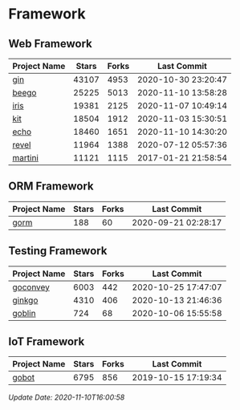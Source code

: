 # Framework

## Web Framework
| Project Name | Stars | Forks | Last Commit |
| ------------ | ----- | ----- | ----------- |
| [gin](https://github.com/gin-gonic/gin) | 43107 | 4953 | 2020-10-30 23:20:47 |
| [beego](https://github.com/astaxie/beego) | 25225 | 5013 | 2020-11-10 13:58:28 |
| [iris](https://github.com/kataras/iris) | 19381 | 2125 | 2020-11-07 10:49:14 |
| [kit](https://github.com/go-kit/kit) | 18504 | 1912 | 2020-11-03 15:30:51 |
| [echo](https://github.com/labstack/echo) | 18460 | 1651 | 2020-11-10 14:30:20 |
| [revel](https://github.com/revel/revel) | 11964 | 1388 | 2020-07-12 05:57:36 |
| [martini](https://github.com/go-martini/martini) | 11121 | 1115 | 2017-01-21 21:58:54 |

## ORM Framework
| Project Name | Stars | Forks | Last Commit |
| ------------ | ----- | ----- | ----------- |
| [gorm](https://github.com/jinzhu/gorm) | 188 | 60 | 2020-09-21 02:28:17 |

## Testing Framework
| Project Name | Stars | Forks | Last Commit |
| ------------ | ----- | ----- | ----------- |
| [goconvey](https://github.com/smartystreets/goconvey) | 6003 | 442 | 2020-10-25 17:47:07 |
| [ginkgo](https://github.com/onsi/ginkgo) | 4310 | 406 | 2020-10-13 21:46:36 |
| [goblin](https://github.com/franela/goblin) | 724 | 68 | 2020-10-06 15:55:58 |

## IoT Framework
| Project Name | Stars | Forks | Last Commit |
| ------------ | ----- | ----- | ----------- |
| [gobot](https://github.com/hybridgroup/gobot) | 6795 | 856 | 2019-10-15 17:19:34 |

*Update Date: 2020-11-10T16:00:58*